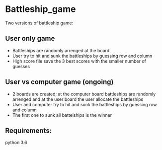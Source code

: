 # Battleship_game
Two versions of battleship game:

## User only game
* Battleships are randomly arrenged at the board
* User try to hit and sunk the battleships by guessing row and column
* High score file save the 3 best scores with the smaller number of guesses

## User vs computer game (ongoing)
* 2 boards are created; at the computer board battleships are randomly arrenged and at the user board the user allocate the battleships
* User and computer try to hit and sunk the battleships by guessing row and column
* The first one to sunk all battelships is the winner

## Requirements:
python 3.6
